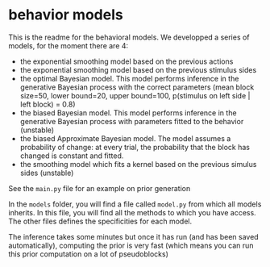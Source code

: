 # behavior models

This is the readme for the behavioral models. We developped a series of models, for the moment there are 4:
- the exponential smoothing model based on the previous actions
- the exponential smoothing model based on the previous stimulus sides
- the optimal Bayesian model. This model performs inference in the generative Bayesian process with the correct parameters (mean block size=50, lower bound=20, upper bound=100, p(stimulus on left side | left block) = 0.8)
- the biased Bayesian model. This model performs inference in the generative Bayesian process with parameters fitted to the behavior (unstable)
- the biased Approximate Bayesian model. The model assumes a probability of change: at every trial, the probability that the block has changed is constant and fitted.
- the smoothing model which fits a kernel based on the previous simulus sides (unstable)

See the `main.py` file for an example on prior generation

In the `models` folder, you will find a file called `model.py` from which all models inherits. In this file, you will find all the methods to which you have access. The other files defines the specificities for each model.

The inference takes some minutes but once it has run (and has been saved automatically), computing the prior is very fast (which means you can run this prior computation on a lot of pseudoblocks)
